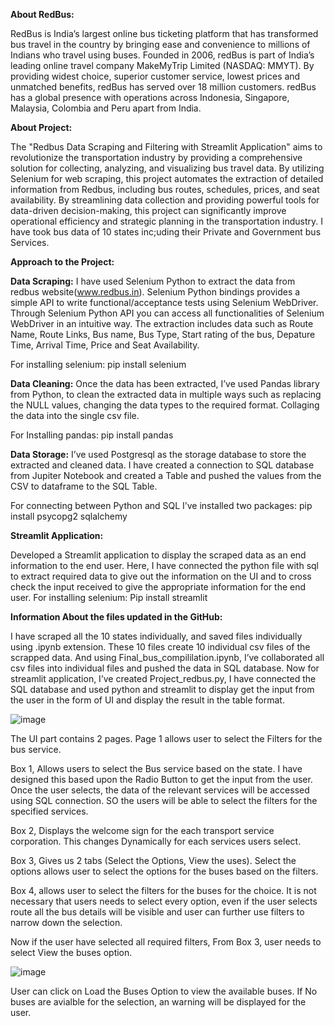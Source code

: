 **About RedBus:**

RedBus is India’s largest online bus ticketing platform that has transformed bus travel in the country by bringing ease and convenience to millions of Indians who travel using buses. Founded in 2006, redBus is part of India’s leading online travel company MakeMyTrip Limited (NASDAQ: MMYT). By providing widest choice, superior customer service, lowest prices and unmatched benefits, redBus has served over 18 million customers. redBus has a global presence with operations across Indonesia, Singapore, Malaysia, Colombia and Peru apart from India.

**About Project:**

The "Redbus Data Scraping and Filtering with Streamlit Application" aims to revolutionize the transportation industry by providing a comprehensive solution for collecting, analyzing, and visualizing bus travel data. By utilizing Selenium for web scraping, this project automates the extraction of detailed information from Redbus, including bus routes, schedules, prices, and seat availability. By streamlining data collection and providing powerful tools for data-driven decision-making, this project can significantly improve operational efficiency and strategic planning in the transportation industry. I have took bus data of 10 states inc;uding their Private and Government bus Services.

**Approach to the Project:**

**Data Scraping:**
I have used Selenium Python to extract the data from redbus website(www.redbus.in). Selenium Python bindings provides a simple API to write functional/acceptance tests using Selenium WebDriver. Through Selenium Python API you can access all functionalities of Selenium WebDriver in an intuitive way. The extraction includes data such as Route Name, Route Links, Bus name, Bus Type, Start rating of the bus, Depature Time, Arrival Time, Price and Seat Availability.

For installing selenium:  pip install selenium

**Data Cleaning:**
Once the data has been extracted, I’ve used Pandas library from Python, to clean the extracted data in multiple ways such as replacing the NULL values, changing the data types to the required format. Collaging the data into the single csv file.

For Installing pandas: pip install pandas

**Data Storage:**
I’ve used Postgresql as the storage database to store the extracted and cleaned data. I have created a connection to SQL database from Jupiter Notebook and created a Table and pushed the values from the CSV to dataframe to the SQL Table.

For connecting between Python and SQL I’ve installed two packages: pip install psycopg2 sqlalchemy

**Streamlit Application:**

Developed a Streamlit application to display the scraped data as an end information to the end user.
Here, I have connected the python file with sql to extract required data to give out the information on the UI and to cross check the input received to give the appropriate information for the end user.
For installing selenium: Pip install streamlit 

**Information About the files updated in the GitHub:**

I have scraped all the 10 states individually, and saved files individually using .ipynb extension. These 10 files create 10 individual  csv files of the scrapped data. And using Final_bus_compililation.ipynb, I’ve collaborated all csv files into individual files and pushed the data in SQL database.
Now for streamlit application, I’ve created Project_redbus.py, I have connected the SQL database and used python and streamlit to display get the input from the user in the form of UI and display the result in the table format.

![image](https://github.com/user-attachments/assets/ea6993d0-18c9-4d75-923a-fc5dfd786473)

The UI part contains 2 pages. Page 1 allows user to select the Filters for the bus service.

Box 1, Allows users to select the Bus service based on the state. I have designed this based upon the Radio Button to get the input from the user. Once the user selects, the data of the relevant services will be accessed using SQL connection. SO the users will be able to select the filters for the specified services.

Box 2, Displays the welcome sign for the each transport service corporation. This changes Dynamically for each services users select.

Box 3, Gives us 2 tabs (Select the Options, View the uses). Select the options allows user to select the options for the buses based on the filters. 

Box 4, allows user to select the filters for the buses for the choice. It is not necessary that users needs to select every option, even if the user selects route all the bus details will be visible and user can further use filters to narrow down the selection.

Now if the user have selected all required filters, From Box 3, user needs to select View the buses option.

![image](https://github.com/user-attachments/assets/2e61e217-476a-424b-884a-cbe82045d47b)

User can click on Load the Buses Option to view the available buses. If No buses are avialble for the selection, an warning will be displayed for the user.



